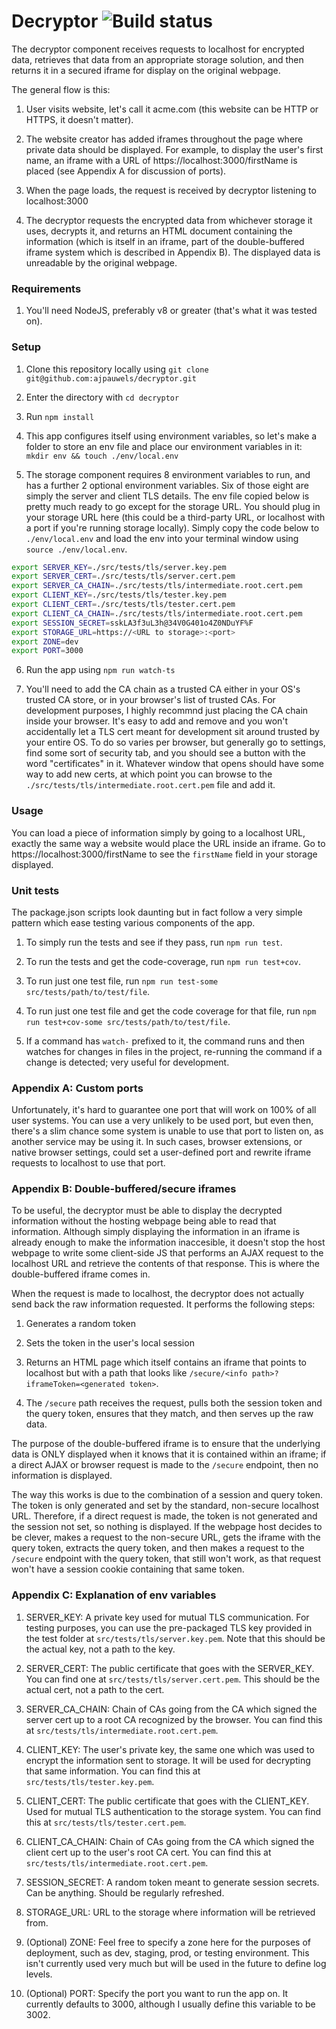 # Decryptor ![Build status](https://travis-ci.com/ajpauwels/decryptor.svg?branch=master)

The decryptor component receives requests to localhost for encrypted data, retrieves that data from an appropriate storage solution, and then returns it in a secured iframe for display on the original webpage.

The general flow is this:

1. User visits website, let's call it acme.com (this website can be HTTP or HTTPS, it doesn't matter).

2. The website creator has added iframes throughout the page where private data should be displayed. For example, to display the user's first name, an iframe with a URL of https://localhost:3000/firstName is placed (see Appendix A for discussion of ports).

3. When the page loads, the request is received by decryptor listening to localhost:3000

4. The decryptor requests the encrypted data from whichever storage it uses, decrypts it, and returns an HTML document containing the information (which is itself in an iframe, part of the double-buffered iframe system which is described in Appendix B). The displayed data is unreadable by the original webpage.

### Requirements
1. You'll need NodeJS, preferably v8 or greater (that's what it was tested on).

### Setup
1. Clone this repository locally using `git clone git@github.com:ajpauwels/decryptor.git`

2. Enter the directory with `cd decryptor`

3. Run `npm install`

4. This app configures itself using environment variables, so let's make a folder to store an env file and place our environment variables in it: `mkdir env && touch ./env/local.env`

5. The storage component requires 8 environment variables to run, and has a further 2 optional environment variables. Six of those eight are simply the server and client TLS details. The env file copied below is pretty much ready to go except for the storage URL. You should plug in your storage URL here (this could be a third-party URL, or localhost with a port if you're running storage locally). Simply copy the code below to `./env/local.env` and load the env into your terminal window using `source ./env/local.env`.
```bash
export SERVER_KEY=./src/tests/tls/server.key.pem
export SERVER_CERT=./src/tests/tls/server.cert.pem
export SERVER_CA_CHAIN=./src/tests/tls/intermediate.root.cert.pem
export CLIENT_KEY=./src/tests/tls/tester.key.pem
export CLIENT_CERT=./src/tests/tls/tester.cert.pem
export CLIENT_CA_CHAIN=./src/tests/tls/intermediate.root.cert.pem
export SESSION_SECRET=sskLA3f3uL3h@34V0G401o4Z0NDuYF%F
export STORAGE_URL=https://<URL to storage>:<port>
export ZONE=dev
export PORT=3000
```

6. Run the app using `npm run watch-ts`

7. You'll need to add the CA chain as a trusted CA either in your OS's trusted CA store, or in your browser's list of trusted CAs. For development purposes, I highly recommnd just placing the CA chain inside your browser. It's easy to add and remove and you won't accidentally let a TLS cert meant for development sit around trusted by your entire OS. To do so varies per browser, but generally go to settings, find some sort of security tab, and you should see a button with the word "certificates" in it. Whatever window that opens should have some way to add new certs, at which point you can browse to the `./src/tests/tls/intermediate.root.cert.pem` file and add it. 

### Usage
You can load a piece of information simply by going to a localhost URL, exactly the same way a website would place the URL inside an iframe. Go to https://localhost:3000/firstName to see the `firstName` field in your storage displayed.

### Unit tests
The package.json scripts look daunting but in fact follow a very simple pattern which ease testing various components of the app.

1. To simply run the tests and see if they pass, run `npm run test`.

2. To run the tests and get the code-coverage, run `npm run test+cov`.

3. To run just one test file, run `npm run test-some src/tests/path/to/test/file`.

4. To run just one test file and get the code coverage for that file, run `npm run test+cov-some src/tests/path/to/test/file`.

5. If a command has `watch-` prefixed to it, the command runs and then watches for changes in files in the project, re-running the command if a change is detected; very useful for development.

### Appendix A: Custom ports
Unfortunately, it's hard to guarantee one port that will work on 100% of all user systems. You can use a very unlikely to be used port, but even then, there's a slim chance some system is unable to use that port to listen on, as another service may be using it. In such cases, browser extensions, or native browser settings, could set a user-defined port and rewrite iframe requests to localhost to use that port.

### Appendix B: Double-buffered/secure iframes
To be useful, the decryptor must be able to display the decrypted information without the hosting webpage being able to read that information. Although simply displaying the information in an iframe is already enough to make the information inaccesible, it doesn't stop the host webpage to write some client-side JS that performs an AJAX request to the localhost URL and retrieve the contents of that response. This is where the double-buffered iframe comes in.

When the request is made to localhost, the decryptor does not actually send back the raw information requested. It performs the following steps:
1. Generates a random token

2. Sets the token in the user's local session

3. Returns an HTML page which itself contains an iframe that points to localhost but with a path that looks like `/secure/<info path>?iframeToken=<generated token>`.

4. The `/secure` path receives the request, pulls both the session token and the query token, ensures that they match, and then serves up the raw data.

The purpose of the double-buffered iframe is to ensure that the underlying data is ONLY displayed when it knows that it is contained within an iframe; if a direct AJAX or browser request is made to the `/secure` endpoint, then no information is displayed.

The way this works is due to the combination of a session and query token. The token is only generated and set by the standard, non-secure localhost URL. Therefore, if a direct request is made, the token is not generated and the session not set, so nothing is displayed. If the webpage host decides to be clever, makes a request to the non-secure URL, gets the iframe with the query token, extracts the query token, and then makes a request to the `/secure` endpoint with the query token, that still won't work, as that request won't have a session cookie containing that same token.

### Appendix C: Explanation of env variables
1. SERVER\_KEY: A private key used for mutual TLS communication. For testing purposes, you can use the pre-packaged TLS key provided in the test folder at `src/tests/tls/server.key.pem`. Note that this should be the actual key, not a path to the key.

2. SERVER\_CERT: The public certificate that goes with the SERVER\_KEY. You can find one at `src/tests/tls/server.cert.pem`. This should be the actual cert, not a path to the cert.

3. SERVER\_CA\_CHAIN: Chain of CAs going from the CA which signed the server cert up to a root CA recognized by the browser. You can find this at `src/tests/tls/intermediate.root.cert.pem`.

4. CLIENT\_KEY: The user's private key, the same one which was used to encrypt the information sent to storage. It will be used for decrypting that same information. You can find this at `src/tests/tls/tester.key.pem`.

5. CLIENT\_CERT: The public certificate that goes with the CLIENT\_KEY. Used for mutual TLS authentication to the storage system. You can find this at `src/tests/tls/tester.cert.pem`.

6. CLIENT\_CA\_CHAIN: Chain of CAs going from the CA which signed the client cert up to the user's root CA cert. You can find this at `src/tests/tls/intermediate.root.cert.pem`.

7. SESSION\_SECRET: A random token meant to generate session secrets. Can be anything. Should be regularly refreshed.

8. STORAGE\_URL: URL to the storage where information will be retrieved from.

5. (Optional) ZONE: Feel free to specify a zone here for the purposes of deployment, such as dev, staging, prod, or testing environment. This isn't currently used very much but will be used in the future to define log levels.

6. (Optional) PORT: Specify the port you want to run the app on. It currently defaults to 3000, although I usually define this variable to be 3002.
